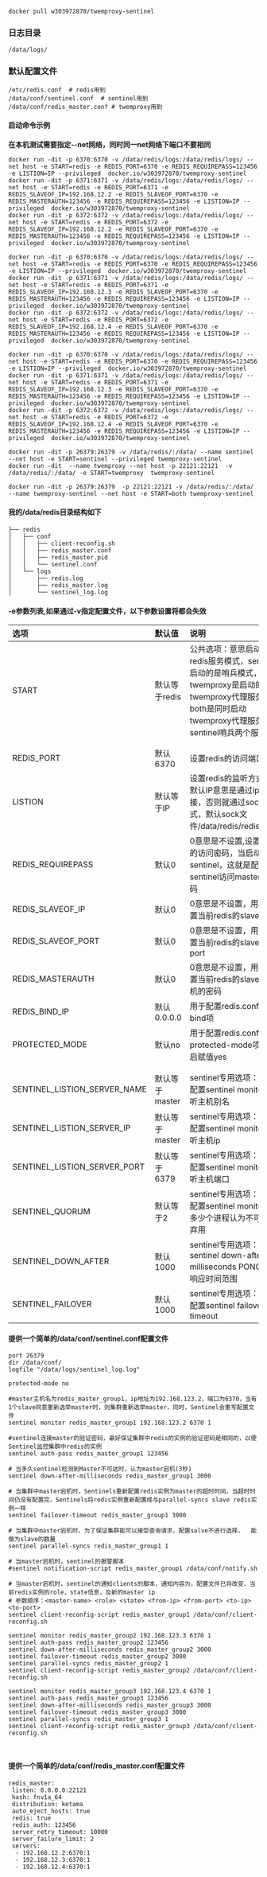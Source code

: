 ```
docker pull w303972870/twemproxy-sentinel
```

### 日志目录
```
/data/logs/
```

### 默认配置文件
```
/etc/redis.conf  # redis用到
/data/conf/sentinel.conf  # sentinel用到
/data/conf/redis_master.conf # twemproxy用到
```

#### 启动命令示例
**在本机测试需要指定--net网络，同时同一net网络下端口不要相同**
```
docker run -dit -p 6370:6370 -v /data/redis/logs:/data/redis/logs/ --net host -e START=redis -e REDIS_PORT=6370 -e REDIS_REQUIREPASS=123456 -e LISTION=IP --privileged  docker.io/w303972870/twemproxy-sentinel
docker run -dit -p 6371:6371 -v /data/redis/logs:/data/redis/logs/ --net host -e START=redis -e REDIS_PORT=6371 -e REDIS_SLAVEOF_IP=192.168.12.2 -e REDIS_SLAVEOF_PORT=6370 -e REDIS_MASTERAUTH=123456 -e REDIS_REQUIREPASS=123456 -e LISTION=IP --privileged  docker.io/w303972870/twemproxy-sentinel
docker run -dit -p 6372:6372 -v /data/redis/logs:/data/redis/logs/ --net host -e START=redis -e REDIS_PORT=6372 -e REDIS_SLAVEOF_IP=192.168.12.2 -e REDIS_SLAVEOF_PORT=6370 -e REDIS_MASTERAUTH=123456 -e REDIS_REQUIREPASS=123456 -e LISTION=IP --privileged  docker.io/w303972870/twemproxy-sentinel
```
```
docker run -dit -p 6370:6370 -v /data/redis/logs:/data/redis/logs/ --net host -e START=redis -e REDIS_PORT=6370 -e REDIS_REQUIREPASS=123456 -e LISTION=IP --privileged  docker.io/w303972870/twemproxy-sentinel
docker run -dit -p 6371:6371 -v /data/redis/logs:/data/redis/logs/ --net host -e START=redis -e REDIS_PORT=6371 -e REDIS_SLAVEOF_IP=192.168.12.3 -e REDIS_SLAVEOF_PORT=6370 -e REDIS_MASTERAUTH=123456 -e REDIS_REQUIREPASS=123456 -e LISTION=IP --privileged  docker.io/w303972870/twemproxy-sentinel
docker run -dit -p 6372:6372 -v /data/redis/logs:/data/redis/logs/ --net host -e START=redis -e REDIS_PORT=6372 -e REDIS_SLAVEOF_IP=192.168.12.4 -e REDIS_SLAVEOF_PORT=6370 -e REDIS_MASTERAUTH=123456 -e REDIS_REQUIREPASS=123456 -e LISTION=IP --privileged  docker.io/w303972870/twemproxy-sentinel
```
```
docker run -dit -p 6370:6370 -v /data/redis/logs:/data/redis/logs/ --net host -e START=redis -e REDIS_PORT=6370 -e REDIS_REQUIREPASS=123456 -e LISTION=IP --privileged  docker.io/w303972870/twemproxy-sentinel
docker run -dit -p 6371:6371 -v /data/redis/logs:/data/redis/logs/ --net host -e START=redis -e REDIS_PORT=6371 -e REDIS_SLAVEOF_IP=192.168.12.3 -e REDIS_SLAVEOF_PORT=6370 -e REDIS_MASTERAUTH=123456 -e REDIS_REQUIREPASS=123456 -e LISTION=IP --privileged  docker.io/w303972870/twemproxy-sentinel
docker run -dit -p 6372:6372 -v /data/redis/logs:/data/redis/logs/ --net host -e START=redis -e REDIS_PORT=6372 -e REDIS_SLAVEOF_IP=192.168.12.4 -e REDIS_SLAVEOF_PORT=6370 -e REDIS_MASTERAUTH=123456 -e REDIS_REQUIREPASS=123456 -e LISTION=IP --privileged  docker.io/w303972870/twemproxy-sentinel
```

```
docker run -dit -p 26379:26379 -v /data/redis/:/data/ --name sentinel --net host -e START=sentinel --privileged twemproxy-sentinel
docker run -dit  --name twemproxy --net host -p 22121:22121  -v /data/redis/:/data/ -e START=twemproxy  twemproxy-sentinel
```


```
docker run -dit -p 26379:26379  -p 22121:22121 -v /data/redis/:/data/ --name twemproxy-sentinel --net host -e START=both twemproxy-sentinel
```

#### 我的/data/redis目录结构如下

```
├── redis
│   ├── conf
│   │   ├── client-reconfig.sh
│   │   ├── redis_master.conf
│   │   ├── redis_master.pid
│   │   └── sentinel.conf
│   └── logs
│       ├── redis.log
│       ├── redis_master.log
│       └── sentinel_log.log
```


#### -e参数列表,如果通过-v指定配置文件，以下参数设置将都会失效
|选项|默认值|说明|
|:---|:---|:---|
|START|默认等于redis|公共选项：意思启动的是redis服务模式，sentinel启动的是哨兵模式，twemproxy是启动的twemproxy代理服务，both是同时启动twemproxy代理服务和sentinel哨兵两个服务|
||||
||||
|REDIS_PORT|默认6370|设置redis的访问端口|
|LISTION|默认等于IP|设置redis的监听方式，默认IP意思是通过ip链接，否则就通过sock方式，默认sock文件/data/redis/redis.sock|
|REDIS_REQUIREPASS|默认0|0意思是不设置,设置redis的访问密码，当启动sentinel，这就是配置sentinel访问master的密码|
|REDIS_SLAVEOF_IP|默认0|0意思是不设置，用于配置当前redis的slaveof ip|
|REDIS_SLAVEOF_PORT|默认0|0意思是不设置，用于配置当前redis的slaveof port |
|REDIS_MASTERAUTH|默认0|0意思是不设置，用于配置当前redis的slaveof 主机的密码 |
|REDIS_BIND_IP|默认0.0.0.0|用于配置redis.conf中的bind项| 
|PROTECTED_MODE|默认no|用于配置redis.conf中的protected-mode项，开启赋值yes| 
||||
||||
|SENTINEL_LISTION_SERVER_NAME|默认等于master|sentinel专用选项：用于配置sentinel monitor监听主机别名|
|SENTINEL_LISTION_SERVER_IP|默认等于master|sentinel专用选项：用于配置sentinel monitor监听主机ip|
|SENTINEL_LISTION_SERVER_PORT|默认等于6379|sentinel专用选项：用于配置sentinel monitor监听主机端口|
|SENTINEL_QUORUM|默认等于2|sentinel专用选项：用于配置sentinel monitor，多少个进程认为不可用即弃用|
|SENTINEL_DOWN_AFTER|默认1000|sentinel专用选项：sentinel down-after-milliseconds PONG监测响应时间范围|
|SENTINEL_FAILOVER|默认1000|sentinel专用选项：用于配置sentinel failover-timeout|


#### 提供一个简单的/data/conf/sentinel.conf配置文件

```
port 26379 
dir /data/conf/
logfile "/data/logs/sentinel_log.log"

protected-mode no 

#master主机名为redis_master_group1，ip地址为192.168.123.2，端口为6370，当有1个slave同意重新选举master时，则集群重新选举master，同时，Sentinel会重写配置文件  
sentinel monitor redis_master_group1 192.168.123.2 6370 1

#sentinel连接master的验证密码，最好保证集群中redis的实例的验证密码是相同的，以便Sentinel监控集群中redis的实例
sentinel auth-pass redis_master_group1 123456 

# 当多久sentinel检测到Master不可达时，认为master宕机(3秒)
sentinel down-after-milliseconds redis_master_group1 3000

# 当集群中master宕机时，Sentinels重新配置redis实例为master的超时时间，当超时时间仍没有配置完，Sentinels将redis实例重新配置成与parallel-syncs slave redis实例一样
sentinel failover-timeout redis_master_group1 3000

# 当集群中master宕机时，为了保证集群能可以接受查询请求，配置salve不进行选择，  能做为slave的数量  
sentinel parallel-syncs redis_master_group1 1 

# 当master宕机时，sentinel的报警脚本
#sentinel notification-script redis_master_group1 /data/conf/notify.sh  

# 当master宕机时，sentinel的通知clients的脚本，通知内容为，配置文件已将改变，当前redis实例的role，state信息，及新的master ip
# 参数顺序：<master-name> <role> <state> <from-ip> <from-port> <to-ip> <to-port>  
sentinel client-reconfig-script redis_master_group1 /data/conf/client-reconfig.sh

sentinel monitor redis_master_group2 192.168.123.3 6370 1 
sentinel auth-pass redis_master_group2 123456 
sentinel down-after-milliseconds redis_master_group2 3000 
sentinel failover-timeout redis_master_group2 3000
sentinel parallel-syncs redis_master_group2 1 
sentinel client-reconfig-script redis_master_group2 /data/conf/client-reconfig.sh

sentinel monitor redis_master_group3 192.168.123.4 6370 1 
sentinel auth-pass redis_master_group3 123456 
sentinel down-after-milliseconds redis_master_group3 3000 
sentinel failover-timeout redis_master_group3 3000
sentinel parallel-syncs redis_master_group3 1
sentinel client-reconfig-script redis_master_group3 /data/conf/client-reconfig.sh



```


#### 提供一个简单的/data/conf/redis_master.conf配置文件

```
redis_master:
 listen: 0.0.0.0:22121
 hash: fnv1a_64
 distribution: ketama
 auto_eject_hosts: true
 redis: true
 redis_auth: 123456
 server_retry_timeout: 10000
 server_failure_limit: 2
 servers:
  - 192.168.12.2:6370:1
  - 192.168.12.3:6370:1
  - 192.168.12.4:6370:1

```



